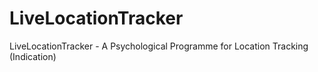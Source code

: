 # LiveLocationTracker
LiveLocationTracker - A Psychological Programme for Location Tracking (Indication)
